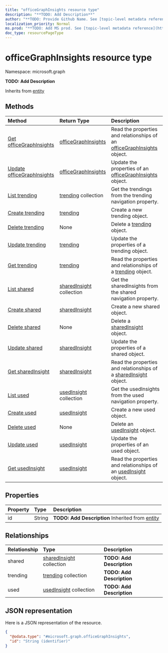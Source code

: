 ```yaml
---
title: "officeGraphInsights resource type"
description: "**TODO: Add Description**"
author: "**TODO: Provide Github Name. See [topic-level metadata reference](https://msgo.azurewebsites.net/add/document/guidelines/metadata.html#topic-level-metadata)**"
localization_priority: Normal
ms.prod: "**TODO: Add MS prod. See [topic-level metadata reference](https://msgo.azurewebsites.net/add/document/guidelines/metadata.html#topic-level-metadata)**"
doc_type: resourcePageType
---
```


# officeGraphInsights resource type


Namespace: microsoft.graph

**TODO: Add Description**


Inherits from [entity](../resources/entity.md)

## Methods
|Method|Return Type|Description|
|:---|:---|:---|
|[Get officeGraphInsights](../api/officegraphinsights-get.md)|[officeGraphInsights](../resources/officegraphinsights.md)|Read the properties and relationships of an [officeGraphInsights](../resources/officegraphinsights.md) object.|
|[Update officeGraphInsights](../api/officegraphinsights-update.md)|[officeGraphInsights](../resources/officegraphinsights.md)|Update the properties of an [officeGraphInsights](../resources/officegraphinsights.md) object.|
|[List trending](../api/officegraphinsights-list-trending.md)|[trending](../resources/trending.md) collection|Get the trendings from the trending navigation property.|
|[Create trending](../api/officegraphinsights-post-trending.md)|[trending](../resources/trending.md)|Create a new trending object.|
|[Delete trending](../api/officegraphinsights-delete-trending.md)|None|Delete a [trending](../resources/trending.md) object.|
|[Update trending](../api/officegraphinsights-update-trending.md)|[trending](../resources/trending.md)|Update the properties of a trending object.|
|[Get trending](../api/trending-get.md)|[trending](../resources/trending.md)|Read the properties and relationships of a [trending](../resources/trending.md) object.|
|[List shared](../api/officegraphinsights-list-shared.md)|[sharedInsight](../resources/sharedinsight.md) collection|Get the sharedInsights from the shared navigation property.|
|[Create shared](../api/officegraphinsights-post-shared.md)|[sharedInsight](../resources/sharedinsight.md)|Create a new shared object.|
|[Delete shared](../api/officegraphinsights-delete-shared.md)|None|Delete a [sharedInsight](../resources/sharedinsight.md) object.|
|[Update shared](../api/officegraphinsights-update-shared.md)|[sharedInsight](../resources/sharedinsight.md)|Update the properties of a shared object.|
|[Get sharedInsight](../api/sharedinsight-get.md)|[sharedInsight](../resources/sharedinsight.md)|Read the properties and relationships of a [sharedInsight](../resources/sharedinsight.md) object.|
|[List used](../api/officegraphinsights-list-used.md)|[usedInsight](../resources/usedinsight.md) collection|Get the usedInsights from the used navigation property.|
|[Create used](../api/officegraphinsights-post-used.md)|[usedInsight](../resources/usedinsight.md)|Create a new used object.|
|[Delete used](../api/officegraphinsights-delete-used.md)|None|Delete an [usedInsight](../resources/usedinsight.md) object.|
|[Update used](../api/officegraphinsights-update-used.md)|[usedInsight](../resources/usedinsight.md)|Update the properties of an used object.|
|[Get usedInsight](../api/usedinsight-get.md)|[usedInsight](../resources/usedinsight.md)|Read the properties and relationships of an [usedInsight](../resources/usedinsight.md) object.|

## Properties
|Property|Type|Description|
|:---|:---|:---|
|id|String|**TODO: Add Description** Inherited from [entity](../resources/entity.md)|

## Relationships
|Relationship|Type|Description|
|:---|:---|:---|
|shared|[sharedInsight](../resources/sharedinsight.md) collection|**TODO: Add Description**|
|trending|[trending](../resources/trending.md) collection|**TODO: Add Description**|
|used|[usedInsight](../resources/usedinsight.md) collection|**TODO: Add Description**|

## JSON representation
Here is a JSON representation of the resource.
<!-- {
  "blockType": "resource",
  "keyProperty": "id",
  "@odata.type": "microsoft.graph.officeGraphInsights",
  "baseType": "microsoft.graph.entity",
  "openType": false
}
-->
``` json
{
  "@odata.type": "#microsoft.graph.officeGraphInsights",
  "id": "String (identifier)"
}
```

